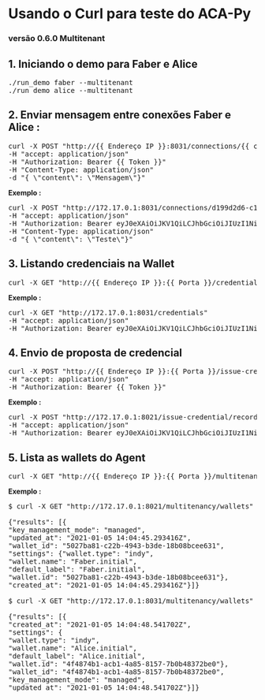 # Usando o Curl para teste do ACA-Py 

### versão 0.6.0 Multitenant

## 1. Iniciando o demo para Faber e Alice
<pre>
./run_demo faber --multitenant
./run_demo alice --multitenant
</pre>

## 2. Enviar mensagem entre conexões Faber e Alice : 

<pre>
curl -X POST "http://{{ Endereço IP }}:8031/connections/{{ connection_id }}/send-message" 
-H "accept: application/json" 
-H "Authorization: Bearer {{ Token }}" 
-H "Content-Type: application/json" 
-d "{ \"content\": \"Mensagem\"}"
</pre>

**Exemplo :**

<pre>
curl -X POST "http://172.17.0.1:8031/connections/d199d2d6-c164-46a1-b7bb-6062a2371573/send-message" 
-H "accept: application/json" 
-H "Authorization: Bearer eyJ0eXAiOiJKV1QiLCJhbGciOiJIUzI1NiJ9.eyJ3YWxsZXRfaWQiOiI0ZjQ4NzRiMS1hY2IxLTRhODUtODE1Ny03YjBiNDgzNzJiZTAifQ.eCQcaIwaJYoAcG-xJ901U5DSJDyvJJiRoRF8FTVTBF8" 
-H "Content-Type: application/json" 
-d "{ \"content\": \"Teste\"}"
</pre>

## 3. Listando credenciais na Wallet

<pre>
curl -X GET "http://{{ Endereço IP }}:{{ Porta }}/credentials" -H "accept: application/json"
</pre>

**Exemplo :**
<pre>
curl -X GET "http://172.17.0.1:8031/credentials" 
-H "accept: application/json" 
-H "Authorization: Bearer eyJ0eXAiOiJKV1QiLCJhbGciOiJIUzI1NiJ9.eyJ3YWxsZXRfaWQiOiI0ZjQ4NzRiMS1hY2IxLTRhODUtODE1Ny03YjBiNDgzNzJiZTAifQ.eCQcaIwaJYoAcG-xJ901U5DSJDyvJJiRoRF8FTVTBF8"
</pre>


## 4. Envio de proposta de credencial
<pre>
curl -X POST "http://{{ Endereço IP }}:{{ Porta }}/issue-credential/records/{{ connection_id }}/send-offer" 
-H "accept: application/json" 
-H "Authorization: Bearer {{ Token }}"
</pre>

**Exemplo :**
<pre>
curl -X POST "http://172.17.0.1:8021/issue-credential/records/d239b8bf-d275-476a-aaf6-99e508604371/send-offer" 
-H "accept: application/json" 
-H "Authorization: Bearer eyJ0eXAiOiJKV1QiLCJhbGciOiJIUzI1NiJ9.eyJ3YWxsZXRfaWQiOiI1MDI3YmE4MS1jMjJiLTQ5NDMtYjNkZS0xOGIwOGJjZWU2MzEifQ.s_wqtCRIBj0rS7e7UClxHcG8RUY7-WybqiIQ-loLXq8"
</pre>

## 5. Lista as wallets do Agent
<pre>
curl -X GET "http://{{ Endereço IP }}:{{ Porta }}/multitenancy/wallets" -H "accept: application/json"
</pre>

**Exemplo :**
<pre>
$ curl -X GET "http://172.17.0.1:8021/multitenancy/wallets" -H "accept: application/json"

{"results": [{
"key_management_mode": "managed", 
"updated_at": "2021-01-05 14:04:45.293416Z", 
"wallet_id": "5027ba81-c22b-4943-b3de-18b08bcee631", 
"settings": {"wallet.type": "indy", 
"wallet.name": "Faber.initial", 
"default_label": "Faber.initial", 
"wallet.id": "5027ba81-c22b-4943-b3de-18b08bcee631"}, 
"created_at": "2021-01-05 14:04:45.293416Z"}]}

$ curl -X GET "http://172.17.0.1:8031/multitenancy/wallets" -H "accept: application/json"

{"results": [{
"created_at": "2021-01-05 14:04:48.541702Z", 
"settings": {
"wallet.type": "indy", 
"wallet.name": "Alice.initial", 
"default_label": "Alice.initial", 
"wallet.id": "4f4874b1-acb1-4a85-8157-7b0b48372be0"}, 
"wallet_id": "4f4874b1-acb1-4a85-8157-7b0b48372be0", 
"key_management_mode": "managed", 
"updated_at": "2021-01-05 14:04:48.541702Z"}]}
</pre>
